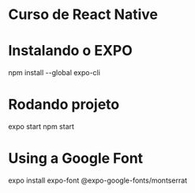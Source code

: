 # Curso de React Native

# Instalando o EXPO
npm install --global expo-cli

# Rodando projeto
expo start
npm start

# Using a Google Font
expo install expo-font @expo-google-fonts/montserrat